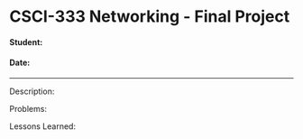 # CSCI-333 Networking - Final Project
#### Student:
#### Date:
____________
Description:

Problems:

Lessons Learned:

